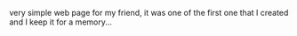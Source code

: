 very simple web page for my friend, it was one of the first one that I created and I keep it for a memory...
